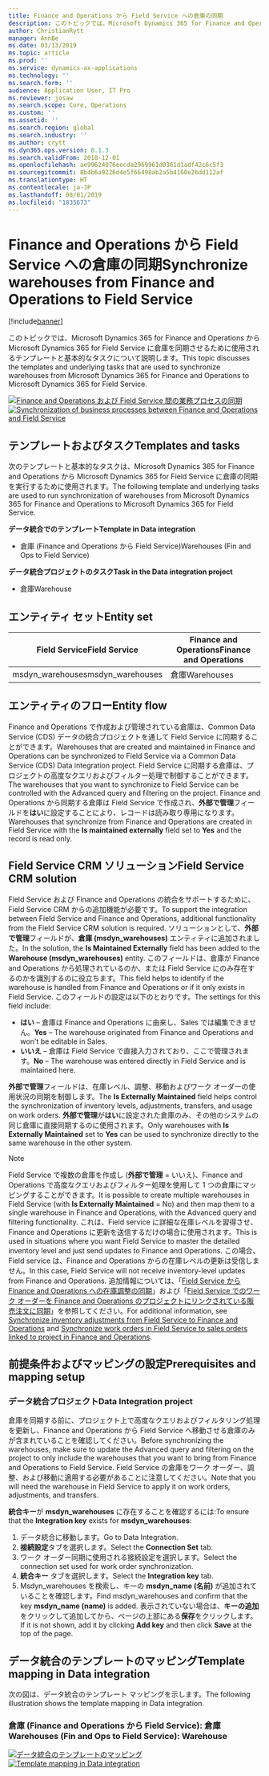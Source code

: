 ```yaml
---
title: Finance and Operations から Field Service への倉庫の同期
description: このトピックでは、Microsoft Dynamics 365 for Finance and Operations から Microsoft Dynamics 365 for Field Service に倉庫を同期させるために使用されるテンプレートと基本的なタスクについて説明します。
author: ChristianRytt
manager: AnnBe
ms.date: 03/13/2019
ms.topic: article
ms.prod: ''
ms.service: dynamics-ax-applications
ms.technology: ''
ms.search.form: ''
audience: Application User, IT Pro
ms.reviewer: josaw
ms.search.scope: Core, Operations
ms.custom: ''
ms.assetid: ''
ms.search.region: global
ms.search.industry: ''
ms.author: crytt
ms.dyn365.ops.version: 8.1.3
ms.search.validFrom: 2018-12-01
ms.openlocfilehash: ae99624076eecda2969961d0361d1adf42c6c5f3
ms.sourcegitcommit: 8b4b6a9226d4e5f66498ab2a5b4160e26dd112af
ms.translationtype: HT
ms.contentlocale: ja-JP
ms.lasthandoff: 08/01/2019
ms.locfileid: "1835673"
---
```

# <a name="synchronize-warehouses-from-finance-and-operations-to-field-service"></a><span data-ttu-id="ff70c-103">Finance and Operations から Field Service への倉庫の同期</span><span class="sxs-lookup"><span data-stu-id="ff70c-103">Synchronize warehouses from Finance and Operations to Field Service</span></span>

[!include[banner](../includes/banner.md)]

<span data-ttu-id="ff70c-104">このトピックでは、Microsoft Dynamics 365 for Finance and Operations から Microsoft Dynamics 365 for Field Service に倉庫を同期させるために使用されるテンプレートと基本的なタスクについて説明します。</span><span class="sxs-lookup"><span data-stu-id="ff70c-104">This topic discusses the templates and underlying tasks that are used to synchronize warehouses from Microsoft Dynamics 365 for Finance and Operations to Microsoft Dynamics 365 for Field Service.</span></span>

<span data-ttu-id="ff70c-105">[![Finance and Operations および Field Service 間の業務プロセスの同期](./media/FSWarehouseOW.png)](./media/FSWarehouseOW.png)</span><span class="sxs-lookup"><span data-stu-id="ff70c-105">[![Synchronization of business processes between Finance and Operations and Field Service](./media/FSWarehouseOW.png)](./media/FSWarehouseOW.png)</span></span>

## <a name="templates-and-tasks"></a><span data-ttu-id="ff70c-106">テンプレートおよびタスク</span><span class="sxs-lookup"><span data-stu-id="ff70c-106">Templates and tasks</span></span>
<span data-ttu-id="ff70c-107">次のテンプレートと基本的なタスクは、Microsoft Dynamics 365 for Finance and Operations から Microsoft Dynamics 365 for Field Service に倉庫の同期を実行するために使用されます。</span><span class="sxs-lookup"><span data-stu-id="ff70c-107">The following template and underlying tasks are used to run synchronization of warehouses from Microsoft Dynamics 365 for Finance and Operations to Microsoft Dynamics 365 for Field Service.</span></span>

<span data-ttu-id="ff70c-108">**データ統合でのテンプレート**</span><span class="sxs-lookup"><span data-stu-id="ff70c-108">**Template in Data integration**</span></span>
- <span data-ttu-id="ff70c-109">倉庫 (Finance and Operations から Field Service)</span><span class="sxs-lookup"><span data-stu-id="ff70c-109">Warehouses (Fin and Ops to Field Service)</span></span>

<span data-ttu-id="ff70c-110">**データ統合プロジェクトのタスク**</span><span class="sxs-lookup"><span data-stu-id="ff70c-110">**Task in the Data integration project**</span></span>
- <span data-ttu-id="ff70c-111">倉庫</span><span class="sxs-lookup"><span data-stu-id="ff70c-111">Warehouse</span></span>

## <a name="entity-set"></a><span data-ttu-id="ff70c-112">エンティティ セット</span><span class="sxs-lookup"><span data-stu-id="ff70c-112">Entity set</span></span>
| <span data-ttu-id="ff70c-113">Field Service</span><span class="sxs-lookup"><span data-stu-id="ff70c-113">Field Service</span></span>    | <span data-ttu-id="ff70c-114">Finance and Operations</span><span class="sxs-lookup"><span data-stu-id="ff70c-114">Finance and Operations</span></span>                 |
|------------------|----------------------------------------|
| <span data-ttu-id="ff70c-115">msdyn_warehouses</span><span class="sxs-lookup"><span data-stu-id="ff70c-115">msdyn_warehouses</span></span> | <span data-ttu-id="ff70c-116">倉庫</span><span class="sxs-lookup"><span data-stu-id="ff70c-116">Warehouses</span></span>                             |

## <a name="entity-flow"></a><span data-ttu-id="ff70c-117">エンティティのフロー</span><span class="sxs-lookup"><span data-stu-id="ff70c-117">Entity flow</span></span>
<span data-ttu-id="ff70c-118">Finance and Operations で作成および管理されている倉庫は、Common Data Service (CDS) データの統合プロジェクトを通して Field Service に同期することができます。</span><span class="sxs-lookup"><span data-stu-id="ff70c-118">Warehouses that are created and maintained in Finance and Operations can be synchronized to Field Service via a Common Data Service (CDS) Data integration project.</span></span> <span data-ttu-id="ff70c-119">Field Service に同期する倉庫は、プロジェクトの高度なクエリおよびフィルター処理で制御することができます。</span><span class="sxs-lookup"><span data-stu-id="ff70c-119">The warehouses that you want to synchronize to Field Service can be controlled with the Advanced query and filtering on the project.</span></span> <span data-ttu-id="ff70c-120">Finance and Operations から同期する倉庫は Field Service で作成され、**外部で管理**フィールドを**はい**に設定することにより、レコードは読み取り専用になります。</span><span class="sxs-lookup"><span data-stu-id="ff70c-120">Warehouses that synchronize from Finance and Operations are created in Field Service with the **Is maintained externally** field set to **Yes** and the record is read only.</span></span>

## <a name="field-service-crm-solution"></a><span data-ttu-id="ff70c-121">Field Service CRM ソリューション</span><span class="sxs-lookup"><span data-stu-id="ff70c-121">Field Service CRM solution</span></span>
<span data-ttu-id="ff70c-122">Field Service および Finance and Operations の統合をサポートするために、Field Service CRM からの追加機能が必要です。</span><span class="sxs-lookup"><span data-stu-id="ff70c-122">To support the integration between Field Service and Finance and Operations, additional functionality from the Field Service CRM solution is required.</span></span> <span data-ttu-id="ff70c-123">ソリューションとして、**外部で管理**フィールドが、**倉庫 (msdyn_warehouses)** エンティティに追加されました。</span><span class="sxs-lookup"><span data-stu-id="ff70c-123">In the solution, the **Is Maintained Externally** field has been added to the **Warehouse (msdyn_warehouses)** entity.</span></span> <span data-ttu-id="ff70c-124">このフィールドは、倉庫が Finance and Operations から処理されているのか、または Field Service にのみ存在するのかを識別するのに役立ちます。</span><span class="sxs-lookup"><span data-stu-id="ff70c-124">This field helps to identify if the warehouse is handled from Finance and Operations or if it only exists in Field Service.</span></span> <span data-ttu-id="ff70c-125">このフィールドの設定は以下のとおりです。</span><span class="sxs-lookup"><span data-stu-id="ff70c-125">The settings for this field include:</span></span>
- <span data-ttu-id="ff70c-126">**はい** – 倉庫は Finance and Operations に由来し、Sales では編集できません。</span><span class="sxs-lookup"><span data-stu-id="ff70c-126">**Yes** – The warehouse originated from Finance and Operations and won't be editable in Sales.</span></span>
- <span data-ttu-id="ff70c-127">**いいえ** – 倉庫は Field Service で直接入力されており、ここで管理されます。</span><span class="sxs-lookup"><span data-stu-id="ff70c-127">**No** – The warehouse was entered directly in Field Service and is maintained here.</span></span>

<span data-ttu-id="ff70c-128">**外部で管理**フィールドは、在庫レベル、調整、移動およびワーク オーダーの使用状況の同期を制御します。</span><span class="sxs-lookup"><span data-stu-id="ff70c-128">The **Is Externally Maintained** field helps control the synchronization of inventory levels, adjustments, transfers, and usage on work orders.</span></span> <span data-ttu-id="ff70c-129">**外部で管理**が**はい**に設定された倉庫のみ、その他のシステムの同じ倉庫に直接同期するのに使用されます。</span><span class="sxs-lookup"><span data-stu-id="ff70c-129">Only warehouses with **Is Externally Maintained** set to **Yes** can be used to synchronize directly to the same warehouse in the other system.</span></span> 

> [!NOTE]
> <span data-ttu-id="ff70c-130">Field Service で複数の倉庫を作成し (**外部で管理** = いいえ)、Finance and Operations で高度なクエリおよびフィルター処理を使用して 1 つの倉庫にマッピングすることができます。</span><span class="sxs-lookup"><span data-stu-id="ff70c-130">It is possible to create multiple warehouses in Field Service (with **Is Externally Maintained** = No) and then map them to a single warehouse in Finance and Operations, with the Advanced query and filtering functionality.</span></span> <span data-ttu-id="ff70c-131">これは、Field service に詳細な在庫レベルを習得させ、Finance and Operations に更新を送信するだけの場合に使用されます。</span><span class="sxs-lookup"><span data-stu-id="ff70c-131">This is used in situations where you want Field Service to master the detailed inventory level and just send updates to Finance and Operations.</span></span> <span data-ttu-id="ff70c-132">この場合、Field service は、Finance and Operations からの在庫レベルの更新は受信しません。</span><span class="sxs-lookup"><span data-stu-id="ff70c-132">In this case, Field Service will not receive inventory-level updates from Finance and Operations.</span></span> <span data-ttu-id="ff70c-133">追加情報については、「[Field Service から Finance and Operations への在庫調整の同期](https://docs.microsoft.com/dynamics365/unified-operations/supply-chain/sales-marketing/synchronize-inventory-adjustments)」および「[Field Service でのワーク オーダーを Finance and Operations のプロジェクトにリンクされている販売注文に同期](https://docs.microsoft.com/dynamics365/unified-operations/supply-chain/sales-marketing/field-service-work-order)」を参照してください。</span><span class="sxs-lookup"><span data-stu-id="ff70c-133">For additional information, see [Synchronize inventory adjustments from Field Service to Finance and Operations](https://docs.microsoft.com/dynamics365/unified-operations/supply-chain/sales-marketing/synchronize-inventory-adjustments) and [Synchronize work orders in Field Service to sales orders linked to project in Finance and Operations](https://docs.microsoft.com/dynamics365/unified-operations/supply-chain/sales-marketing/field-service-work-order).</span></span>

## <a name="prerequisites-and-mapping-setup"></a><span data-ttu-id="ff70c-134">前提条件およびマッピングの設定</span><span class="sxs-lookup"><span data-stu-id="ff70c-134">Prerequisites and mapping setup</span></span>
### <a name="data-integration-project"></a><span data-ttu-id="ff70c-135">データ統合プロジェクト</span><span class="sxs-lookup"><span data-stu-id="ff70c-135">Data Integration project</span></span>
<span data-ttu-id="ff70c-136">倉庫を同期する前に、プロジェクト上で高度なクエリおよびフィルタリング処理を更新し、Finance and Operations から Field Service へ移動させる倉庫のみが含まれていることを確認してください。</span><span class="sxs-lookup"><span data-stu-id="ff70c-136">Before synchronizing the warehouses, make sure to update the Advanced query and filtering on the project to only include the warehouses that you want to bring from Finance and Operations to Field Service.</span></span> <span data-ttu-id="ff70c-137">Field Service の倉庫をワーク オーダー、調整、および移動に適用する必要があることに注意してください。</span><span class="sxs-lookup"><span data-stu-id="ff70c-137">Note that you will need the warehouse in Field Service to apply it on work orders, adjustments, and transfers.</span></span>  

<span data-ttu-id="ff70c-138">**統合キー**が **msdyn_warehouses** に存在することを確認するには:</span><span class="sxs-lookup"><span data-stu-id="ff70c-138">To ensure that the **Integration key** exists for **msdyn_warehouses**:</span></span>
1. <span data-ttu-id="ff70c-139">データ統合に移動します。</span><span class="sxs-lookup"><span data-stu-id="ff70c-139">Go to Data Integration.</span></span>
2. <span data-ttu-id="ff70c-140">**接続設定**タブを選択します。</span><span class="sxs-lookup"><span data-stu-id="ff70c-140">Select the **Connection Set** tab.</span></span>
3. <span data-ttu-id="ff70c-141">ワーク オーダー同期に使用される接続設定を選択します。</span><span class="sxs-lookup"><span data-stu-id="ff70c-141">Select the connection set used for work order synchronization.</span></span>
4. <span data-ttu-id="ff70c-142">**統合キー** タブを選択します。</span><span class="sxs-lookup"><span data-stu-id="ff70c-142">Select the **Integration key** tab.</span></span>
5. <span data-ttu-id="ff70c-143">Msdyn_warehouses を検索し、キーの **msdyn_name (名前)** が追加されていることを確認します。</span><span class="sxs-lookup"><span data-stu-id="ff70c-143">Find msdyn_warehouses and confirm that the key **msdyn_name (name)** is added.</span></span> <span data-ttu-id="ff70c-144">表示されていない場合は、**キーの追加**をクリックして追加してから、ページの上部にある**保存**をクリックします。</span><span class="sxs-lookup"><span data-stu-id="ff70c-144">If it is not shown, add it by clicking **Add key** and then click **Save** at the top of the page.</span></span>

## <a name="template-mapping-in-data-integration"></a><span data-ttu-id="ff70c-145">データ統合のテンプレートのマッピング</span><span class="sxs-lookup"><span data-stu-id="ff70c-145">Template mapping in Data integration</span></span>

<span data-ttu-id="ff70c-146">次の図は、データ統合のテンプレート マッピングを示します。</span><span class="sxs-lookup"><span data-stu-id="ff70c-146">The following illustration shows the template mapping in Data integration.</span></span>

### <a name="warehouses-fin-and-ops-to-field-service-warehouse"></a><span data-ttu-id="ff70c-147">倉庫 (Finance and Operations から Field Service): 倉庫</span><span class="sxs-lookup"><span data-stu-id="ff70c-147">Warehouses (Fin and Ops to Field Service): Warehouse</span></span>

<span data-ttu-id="ff70c-148">[![データ統合のテンプレートのマッピング](./media/Warehouse1.png)](./media/Warehouse1.png)</span><span class="sxs-lookup"><span data-stu-id="ff70c-148">[![Template mapping in Data integration](./media/Warehouse1.png)](./media/Warehouse1.png)</span></span>
